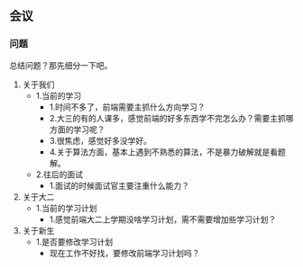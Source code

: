 ## 会议

### 问题
总结问题？那先细分一下吧。
1. 关于我们
    - 1.当前的学习
      + 1.时间不多了，前端需要主抓什么方向学习？
      + 2.大三的有的人课多，感觉前端的好多东西学不完怎么办？需要主抓哪方面的学习呢？
      + 3.很焦虑，感觉好多没学好。
      + 4.关于算法方面，基本上遇到不熟悉的算法，不是暴力破解就是看题解。
    - 2.往后的面试
      + 1.面试的时候面试官主要注重什么能力？
2. 关于大二
    - 1.当前的学习计划
      + 1.感觉前端大二上学期没啥学习计划，需不需要增加些学习计划？
3. 关于新生
    - 1.是否要修改学习计划
      + 现在工作不好找，要修改前端学习计划吗？

